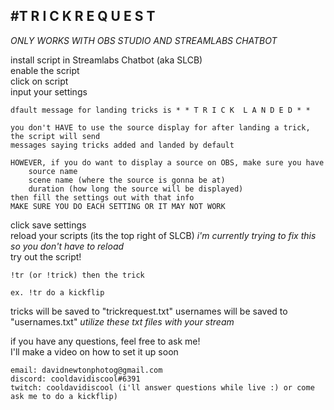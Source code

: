 #T R I C K  R E Q U E S T
--------------------------
*ONLY WORKS WITH OBS STUDIO AND STREAMLABS CHATBOT*

install script in Streamlabs Chatbot (aka SLCB)  
enable the script  
click on script  
input your settings  

	dfault message for landing tricks is * * T R I C K  L A N D E D * *
	
	you don't HAVE to use the source display for after landing a trick, the script will send
	messages saying tricks added and landed by default

	HOWEVER, if you do want to display a source on OBS, make sure you have
		source name
		scene name (where the source is gonna be at)
		duration (how long the source will be displayed)
	then fill the settings out with that info
	MAKE SURE YOU DO EACH SETTING OR IT MAY NOT WORK

click save settings  
reload your scripts (its the top right of SLCB)   *i'm currently trying to fix this so you don't have to reload*  
try out the script!  
	
	!tr (or !trick) then the trick
	
	ex. !tr do a kickflip

tricks will be saved to "trickrequest.txt"
usernames will be saved to "usernames.txt"
*utilize these txt files with your stream*

if you have any questions, feel free to ask me!  
I'll make a video on how to set it up soon  

	email: davidnewtonphotog@gmail.com  
	discord: cooldavidiscool#6391  
	twitch: cooldavidiscool (i'll answer questions while live :) or come ask me to do a kickflip)  
